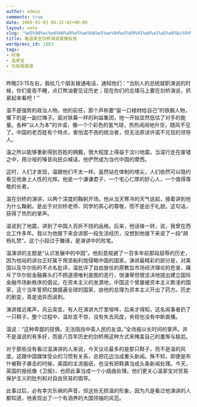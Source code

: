```yaml
---
author: admin
comments: true
date: 2009-02-03 06:32:02+00:00
layout: note
slug: '%e5%90%ac%e6%b8%a9%e5%ae%b6%e5%ae%9d%e5%89%91%e6%a1%a5%e6%bc%94%e8%ae%b2%e6%9c%89%e6%84%9f'
title: 看温家宝剑桥演讲直播有感
wordpress_id: 1883
tags:
- 时事
- 温家宝
- 白板报报道
---
```


昨晚23:15左右，我给几个朋友拨通电话，通知他们：“当别人的总统就职演说的时候，你们星夜不睡，点灯熬油要见证历史；现在你们的总理马上要在剑桥演说，抓紧起来看吧！”

温不是强势的政治人物。他的前任，那个声称要“留一口棺材给自己”的铁腕人物，撂下的是一副烂摊子。面对铁幕一样的利益集团，他一开始显然低估了对手的能量。各种"以人为本"的许诺，像一个个彩色的氢气球，热热闹闹地升空，随风不见了。中国的老百姓有个特点，害怕混不吝的统治者，但无法原谅许诺不兑现的领导人。

温之所以能够重新得到百姓的拥戴，很大程度上得益于汶川地震。当温行走在废墟之中，用沙哑的嗓音向民众喊话，他俨然成为当代中国的摩西。

这时，人们才发现，温跟他们不太一样。虽然站在体制的塔尖，人们依然可以隐约看见他身上人性的光辉。他是一个谦谦君子，一个宅心仁厚的好心人，一个值得尊敬的长者。

温在剑桥的演讲，以两个深度的鞠躬开场。他从当天寒冷的天气说起，接着讲到他为什么鞠躬。是出于对剑桥老师、同学的真心的尊敬，而不是出于礼貌。这句话，获得了热烈的掌声。

温说到了地震，讲到了中国人百折不挠的品格。后来，他话锋一转，说，我曾在西北工作多年。我以为他接下来会讲那一段生活经历，没想到他接下来说了一段“胡杨礼赞”。这个小段过于雕琢，是演讲中的败笔。

温演讲的主题是“认识发展中的中国”。他刻意规避了一百多年前那段屈辱的历史，因为他站的讲台正好属于用坚船利炮侵略中国的国家。演讲最精彩的部分是，对美国以及华尔街的不点名批评，温批评了自由放任的原教旨市场经济理论的危害，痛斥了华尔街金融寡头们不顾道德唯利是图的恶行，很谦卑但很坚决地提出建立国际金融市场新秩序的倡议。在资本主义的发源地，中国这个曾屡被资本主义欺凌的国家，这个当年誓把红旗插遍全球的国家，由他的总理为资本主义开出了药方。历史的剧变，真是诡异而讽刺。

演讲接近尾声，风云突变。有人在演讲大厅里喧哗，后来才得知，这名闹事者扔了一只鞋子。整个过程中，温处变不惊，没有失去风度，央视也没有中断直播。



温说：“这种卑鄙的技俩，无法阻挡中英人民的友谊。”全场报以长时间的掌声。并不是温说的有多好，而是八百年历史的剑桥用这种方式来掩盖自己的羞惭与尴尬。

对于那些没有看过温演讲的人来说，今天议论最多的是那只鞋子，而不是温的风度。这跟中国媒体受众的习惯有关系，总把花边当成重头新闻。殊不知，即便是布什被鞋子袭击的时候，美国的主流报纸，也没有把鞋袭当成头条新闻处理。今天，英国的报纸像《卫报》，也把此事当成一个小插曲处理。他们更关心温家宝对贸易保护主义的批判和对自由贸易的倡导。

此事过后，必有幸灾乐祸的声音，但这些无损温的形象，因为凡是看过他演讲的人都知道，他表现出了一个有涵养的大国领袖的风范。
